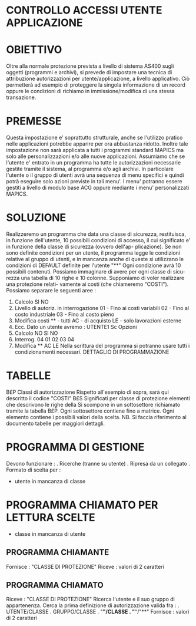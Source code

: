 # CONTROLLO ACCESSI UTENTE APPLICAZIONE
# OBIETTIVO
Oltre alla normale protezione prevista a livello di sistema AS400 sugli oggetti (programmi e archivi), si prevede di
impostare una tecnica di attribuzione autorizzazioni per utente/applicazione, a livello applicativo. Ciò permetterà ad
esempio di proteggere la singola informazione di un record oppure le condizioni di richiamo in immissione/modifica di
una stessa transazione.
# PREMESSE
Questa impostazione e' soprattutto strutturale, anche se l'utilizzo pratico nelle applicazioni potrebbe apparire per
ora abbastanza ridotto. Inoltre tale impostazione non sarà applicata a tutti i programmi standard MAPICS ma solo alle
personalizzazioni e/o alle nuove applicazioni.
Assumiamo che se l'utente e' entrato in un programma ha tutte le autorizzazioni necessarie gestite tramite il sistema,
al programma e/o agli archivi. In particolare l'utente o il gruppo di utenti avrà una sequenza di menu specifici e
quindi potrà eseguire solo azioni previste in tali menu'. I menu' potranno essere gestiti a livello di modulo base ACG
oppure mediante i menu' personalizzati MAPICS.
# SOLUZIONE
Realizzeremo un programma che data una classe di sicurezza, restituisca, in funzione dell'utente, 10 possibili
condizioni di accesso, il cui significato e' in funzione della classe di sicurezza (ovvero dell'ap- plicazione). Se
non sono definite condizioni per un utente, il programma legge le condizioni relative al gruppo di utenti, e in
mancanza anche di queste si utilizzano le condizioni di DEFAULT definite per l'utente "**"
Ogni condizione avrà 10 possibili contenuti.
Possiamo immaginare di avere per ogni classe di sicu- rezza una tabella di 10 righe e 10 colonne.
Supponiamo di voler realizzare una protezione relati- vamente ai costi (che chiameremo "COSTI"). Possiamo separare le
seguenti aree : 
1.   Calcolo
SI
NO
2.   Livello di autoriz. in interrogazione 01 - Fino ai costi variabili
02 - Fino al costo industriale 03 - Fino al costo pieno
3.   Modifica costi
** - tutti
AC - di acquisto
LE - solo lavorazioni esterne
4.   Ecc.
Dato un utente avremo : 
UTENTE1       Sc    Opzioni
1. Calcolo    NO    SI NO
2. Interrog.  04    01 02 03 04
3. Modifica         ** AC LE
Nella scrittura del programma si potranno usare tutti i condizionamenti necessari. DETTAGLIO DI
PROGRAMMAZIONE
# TABELLE
B£P  Classi di autorizzazione
Rispetto all'esempio di sopra, sarà qui descritto il codice "COSTI"
B£S  Significati per classe di protezione
elementi che descrivono le righe della
Si scompone in un sottosettore richiamato tramite la tabella B£P. Ogni sottosettore contiene fino a
matrice. Ogni elemento contiene i possibili valori della scelta.
NB.  Si faccia riferimento al documento tabelle per maggiori dettagli.
# PROGRAMMA DI GESTIONE
Devono funzionare : 
.    Ricerche (tranne su utente)
.    Ripresa da un collegato
.    Formato di scelta per : 
- utente in mancanza di classe
# PROGRAMMA CHIAMATO PER LETTURA SCELTE
- classe in mancanza di utente
## PROGRAMMA CHIAMANTE
Fornisce : 
"CLASSE DI PROTEZIONE"
Riceve : 
valori di 2 caratteri
## PROGRAMMA CHIAMATO
Riceve : 
"CLASSE DI PROTEZIONE"
Ricerca l'utente e il suo gruppo di appartenenza.
Cerca la prima definizione di autorizzazione valida fra : 
.    UTENTE/CLASSE
.    GRUPPO/CLASSE
.    "**"/CLASSE
.    "**"/"**"
Fornisce : 
valori di 2 caratteri
